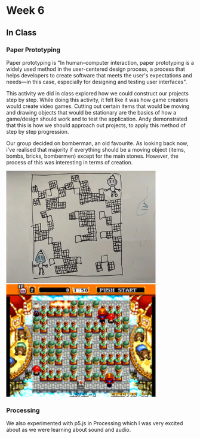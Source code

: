 # Week 6 <br>
## In Class <br>


### Paper Prototyping <br>
Paper prototyping is "In human–computer interaction, paper prototyping is a widely used method in the user-centered design process, a process that helps developers to create software that meets the user's expectations and needs—in this case, especially for designing and testing user interfaces". <br>

This activity we did in class explored how we could construct our projects step by step. While doing this activity, it felt like it was how game creators would create video games. Cutting out certain items that would be moving and drawing objects that would be stationary are the basics of how a game/design should work and to test the application. Andy demonstrated that this is how we should approach out projects, to apply this method of step by step progression. <br>

Our group decided on bomberman, an old favourite. As looking back now, i've realised that majority if everything should be a moving object (items, bombs, bricks, bombermen) except for the main stones. However, the process of this was interesting in terms of creation.  <br>

<img src="https://github.com/ChantelLai/Slave-to-the-Algorithm/blob/master/Week%206/IMG_3224.gif" border="0" width="400" height="300"/> <img src="https://github.com/ChantelLai/Slave-to-the-Algorithm/blob/master/Week%206/220px-NEOGEO_Neo_Bomberman.png" border="0" width="400" height="300"/>

### Processing <br>
We also experimented with p5.js in Processing which I was very excited about as we were learning about sound and audio. 
